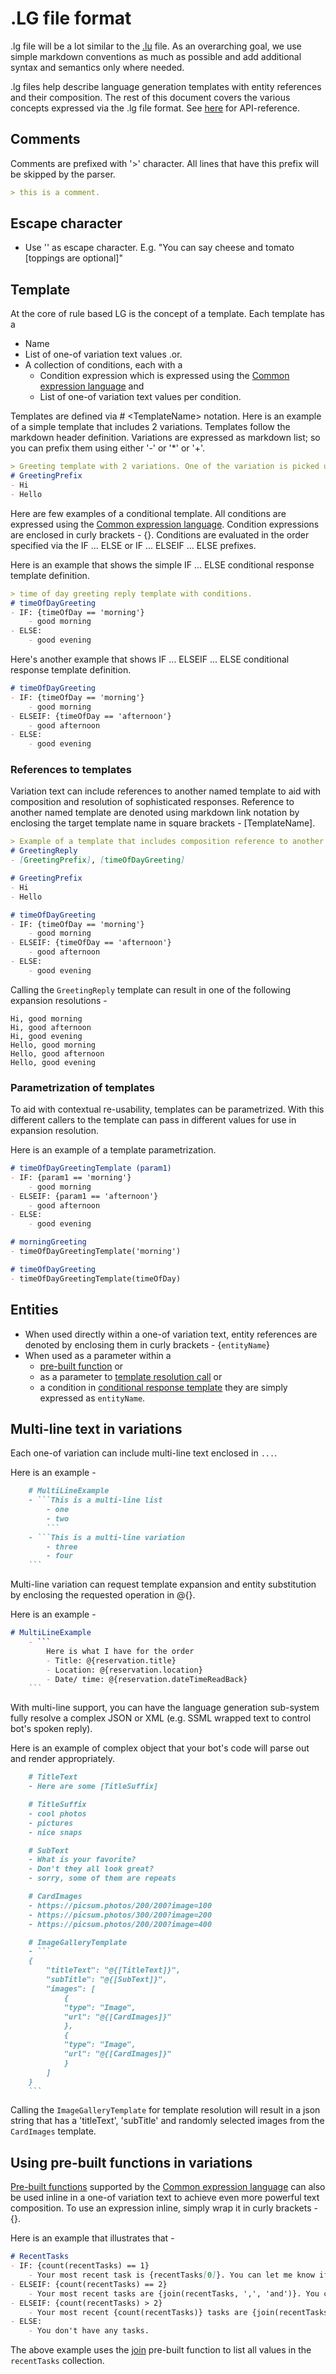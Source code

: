# .LG file format
.lg file will be a lot similar to the [.lu][1] file. As an overarching goal, we use simple markdown conventions as much as possible and add additional syntax and semantics only where needed. 

.lg files help describe language generation templates with entity references and their composition. The rest of this document covers the various concepts expressed via the .lg file format. See [here][2] for API-reference.

## Comments
Comments are prefixed with '>' character. All lines that have this prefix will be skipped by the parser. 

```markdown
> this is a comment.
```
## Escape character
- Use '\' as escape character. E.g. "You can say cheese and tomato \[toppings are optional\]"

## Template 
At the core of rule based LG is the concept of a template. Each template has a 
- Name
- List of one-of variation text values .or. 
- A collection of conditions, each with a
    - Condition expression which is expressed using the [Common expression language][3] and 
    - List of one-of variation text values per condition.

Templates are defined via # \<TemplateName\> notation. Here is an example of a simple template that includes 2 variations. 
Templates follow the markdown header definition. Variations are expressed as markdown list; so you can prefix them using either '-' or '*' or '+'.

```markdown
> Greeting template with 2 variations. One of the variation is picked up by the template resolution runtime.
# GreetingPrefix
- Hi
- Hello
```

Here are few examples of a conditional template. All conditions are expressed using the [Common expression language][3]. Condition expressions are enclosed in curly brackets - {}. Conditions are evaluated in the order specified via the IF ... ELSE or IF ... ELSEIF ... ELSE prefixes.

Here is an example that shows the simple IF ... ELSE conditional response template definition. 

<a name="conditional-response-template"></a>
```markdown
> time of day greeting reply template with conditions. 
# timeOfDayGreeting
- IF: {timeOfDay == 'morning'}
    - good morning
- ELSE: 
    - good evening
```

Here's another example that shows IF ... ELSEIF ... ELSE conditional response template definition. 

```markdown
# timeOfDayGreeting
- IF: {timeOfDay == 'morning'}
    - good morning
- ELSEIF: {timeOfDay == 'afternoon'}
    - good afternoon
- ELSE: 
    - good evening
```

### References to templates
Variation text can include references to another named template to aid with composition and resolution of sophisticated responses. 
Reference to another named template are denoted using markdown link notation by enclosing the target template name in square brackets - [TemplateName]. 

```markdown
> Example of a template that includes composition reference to another template
# GreetingReply
- [GreetingPrefix], [timeOfDayGreeting]

# GreetingPrefix
- Hi
- Hello

# timeOfDayGreeting
- IF: {timeOfDay == 'morning'}
    - good morning
- ELSEIF: {timeOfDay == 'afternoon'}
    - good afternoon
- ELSE: 
    - good evening
```

Calling the `GreetingReply` template can result in one of the following expansion resolutions - 

```
Hi, good morning
Hi, good afternoon
Hi, good evening
Hello, good morning
Hello, good afternoon
Hello, good evening
```

### Parametrization of templates
To aid with contextual re-usability, templates can be parametrized. With this different callers to the template can pass in different values for use in expansion resolution.

Here is an example of a template parametrization. 

```markdown
# timeOfDayGreetingTemplate (param1)
- IF: {param1 == 'morning'}
    - good morning
- ELSEIF: {param1 == 'afternoon'}
    - good afternoon
- ELSE: 
    - good evening

# morningGreeting
- timeOfDayGreetingTemplate('morning')

# timeOfDayGreeting
- timeOfDayGreetingTemplate(timeOfDay)
```

## Entities 
- When used directly within a one-of variation text, entity references are denoted by enclosing them in curly brackets - {`entityName`}
- When used as a parameter within a 
    - [pre-built function][4] or 
    - as a parameter to [template resolution call](#Parametrization-of-templates) or 
    - a condition in [conditional response template](#conditional-response-template)
they are simply expressed as `entityName`.

## Multi-line text in variations
Each one-of variation can include multi-line text enclosed in ```...```. 

Here is an example - 
```markdown
    # MultiLineExample
    - ```This is a multi-line list
        - one
        - two
        ```
    - ```This is a multi-line variation
        - three
        - four
    ```
```

Multi-line variation can request template expansion and entity substitution by enclosing the requested operation in @{}.

Here is an example - 
```markdown
# MultiLineExample
    - ```
        Here is what I have for the order
        - Title: @{reservation.title}
        - Location: @{reservation.location}
        - Date/ time: @{reservation.dateTimeReadBack}
    ```
```

With multi-line support, you can have the language generation sub-system fully resolve a complex JSON or XML (e.g. SSML wrapped text to control bot's spoken reply). 

Here is an example of complex object that your bot's code will parse out and render appropriately. 

```markdown
    # TitleText
    - Here are some [TitleSuffix]

    # TitleSuffix
    - cool photos
    - pictures
    - nice snaps

    # SubText
    - What is your favorite? 
    - Don't they all look great?
    - sorry, some of them are repeats

    # CardImages
    - https://picsum.photos/200/200?image=100
    - https://picsum.photos/300/200?image=200
    - https://picsum.photos/200/200?image=400

    # ImageGalleryTemplate
    - ```
    {
        "titleText": "@{[TitleText]}",
        "subTitle": "@{[SubText]}",
        "images": [
            {
            "type": "Image",
            "url": "@{[CardImages]}"
            },
            {
            "type": "Image",
            "url": "@{[CardImages]}"
            }
        ]
    }
    ```
```

Calling the `ImageGalleryTemplate` for template resolution will result in a json string that has a 'titleText', 'subTitle' and randomly selected images from the `CardImages` template.

## Using pre-built functions in variations
[Pre-built functions][4] supported by the [Common expression language][3] can also be used inline in a one-of variation text to achieve even more powerful text composition. To use an expression inline, simply wrap it in curly brackets - {}.

Here is an example that illustrates that - 

```markdown
# RecentTasks
- IF: {count(recentTasks) == 1}
    - Your most recent task is {recentTasks[0]}. You can let me know if you want to add or complete a task.
- ELSEIF: {count(recentTasks) == 2}
    - Your most recent tasks are {join(recentTasks, ',', 'and')}. You can let me know if you want to add or complete a task.
- ELSEIF: {count(recentTasks) > 2}
    - Your most recent {count(recentTasks)} tasks are {join(recentTasks, ',', 'and')}. You can let me know if you want to add or complete a task.
- ELSE:
    - You don't have any tasks.
```

The above example uses the [join][5] pre-built function to list all values in the `recentTasks` collection. 

[1]:https://github.com/Microsoft/botbuilder-tools/blob/master/packages/Ludown/docs/lu-file-format.md
[2]:api-reference.md
[3]:../common-expression-language/readme.md
[4]:../common-expression-language/prebuilt-functions.md
[5]:../common-expression-language/prebuilt-functions.md#join
[6]:https://github.com/Microsoft/botbuilder-tools/tree/master/packages/Chatdown
[7]:https://github.com/Microsoft/botbuilder-tools/tree/master/packages/Chatdown#chat-file-format
[8]:https://github.com/Microsoft/botbuilder-tools/blob/master/packages/Chatdown/Examples/CardExamples.chat
[9]:https://github.com/Microsoft/botbuilder-tools/tree/master/packages/Chatdown#message-commands
[10]:https://github.com/Microsoft/botbuilder-tools/tree/master/packages/Chatdown#message-cards
[11]:https://github.com/Microsoft/botbuilder-tools/tree/master/packages/Chatdown#message-attachments